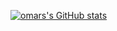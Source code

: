 [![omars's GitHub stats](https://github-readme-stats.vercel.app/api?username=anuraghazra)](https://github.com/anuraghazra/github-readme-stats)
